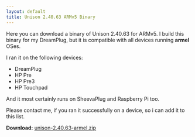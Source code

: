 ```yaml
---
layout: default
title: Unison 2.40.63 ARMv5 Binary
---
```

Here you can download a binary of Unison 2.40.63 for ARMv5. I build this binary for my DreamPlug, but it is compatible with all devices running **armel** OSes.


I ran it on the following devices:

- DreamPlug
- HP Pre
- HP Pre3
- HP Touchpad

And it most certainly runs on SheevaPlug and Raspberry Pi too.

Please contact me, if you ran it successfully on a device, so i can add it to this list.

**Download:** [unison-2.40.63-armel.zip](/downloads/unison-2.40.63-armel.zip)
